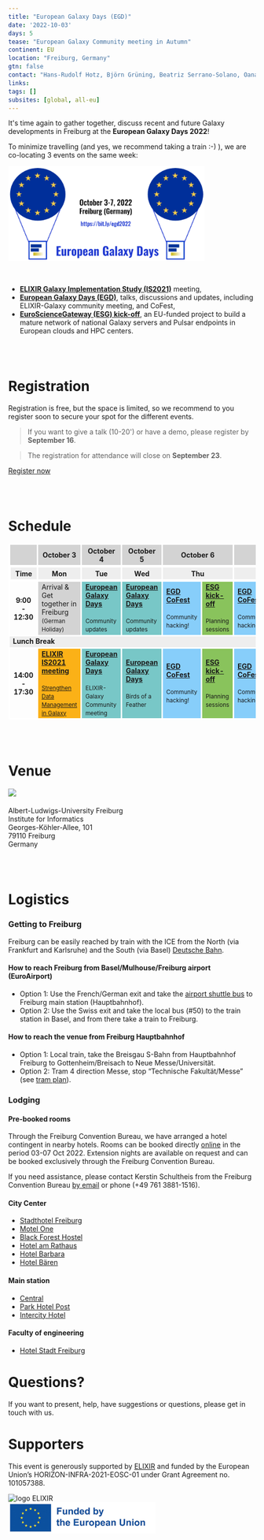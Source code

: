 ```yaml
---
title: "European Galaxy Days (EGD)"
date: '2022-10-03'
days: 5
tease: "European Galaxy Community meeting in Autumn"
continent: EU
location: "Freiburg, Germany"
gtn: false
contact: "Hans-Rudolf Hotz, Björn Grüning, Beatriz Serrano-Solano, Oana Marchis, Anika Erxleben"
links:
tags: []
subsites: [global, all-eu]
---
```


It's time again to gather together, discuss recent and future Galaxy developments in Freiburg at the **European Galaxy Days 2022**!

To minimize travelling (and yes, we recommend taking a train :-) ), we are co-locating 3 events on the same week:

<div class="float-right" style="max-width: 400px">

![logo EGD](logo-egd2022.png)

</div>

<br>

- [**ELIXIR Galaxy Implementation Study (IS2021)**](/events/2022-10-egd/is2021/index.md) meeting,
- [**European Galaxy Days (EGD)**](/events/2022-10-egd/egd/index.md), talks, discussions and updates, including ELIXIR-Galaxy community meeting, and CoFest,
- [**EuroScienceGateway (ESG)  kick-off**](/events/2022-10-egd/esg/index.md), an EU-funded project to build a mature network of national Galaxy servers and Pulsar endpoints in European clouds and HPC centers.

<br><br>

# Registration

Registration is free, but the space is limited, so we recommend to you register soon to secure your spot for the different events. 

> If you want to give a talk (10-20') or have a demo, please register by **September 16**.

> The registration for attendance will close on **September 23**.

<div class="row justify-content-center">
  <a class="btn w-25 btn-dark" href="https://bit.ly/egd2022-registration" role="button">Register now</a>
</div>

<br><br>

# Schedule

<table>
  <tbody>
    <tr class="lead text-center" style="background-color: lightgray;">
      <th style="border: 3px solid white;"></th>
      <th style="border: 3px solid white;">October 3</th>
      <th style="border: 3px solid white;">October 4</th>
      <th style="border: 3px solid white;">October 5</th>
      <th colspan=2 style="border: 3px solid white;">October 6</th>
      <th colspan=2 style="border: 3px solid white;">October 7</th>
    </tr>
    <tr class="text-center" style="background-color: #EEEEEE; border: 5px solid white">
      <th style="border: 3px solid white;">Time</th>
      <th style="min-width: 18%; border: 3px solid white;">Mon</th>
      <th style="max-width: 18%; border: 3px solid white;">Tue</th>
      <th style="max-width: 18%; border: 3px solid white;">Wed</th>
      <th colspan=2 style="max-width: 18%; border: 3px solid white;">Thu</th>
      <th colspan=2 style="max-width: 18%; border: 3px solid white;">Fri</th>
    </tr>
    <tr class="text-center">
      <th style="border: 3px solid white;">9:00<br> - <br>12:30</th>
      <td style="border: 3px solid white; background-color: lightgray;">Arrival & Get together in Freiburg
        <br><small>(German Holiday)</small>
      </td>
      <td style="background-color: #78C7C7; border: 3px solid white;"><strong><a href="/events/2022-10-egd/egd/index.md">European Galaxy Days</a></strong>
        <br><br><small>Community updates</small>
      </td>
      <td style="background-color: #78C7C7; border: 3px solid white;"><strong><a href="/events/2022-10-egd/egd/index.md">European Galaxy Days</a></strong>
        <br><br><small>Community updates</small>
      </td>
      <td style="background-color: #87CEFA; border: 3px solid white;"><strong><a href="/events/2022-10-egd/egd/index.md">EGD <br> CoFest</a></strong>
        <br><br><small>Community hacking!</small>
      </td>
      <td style="background-color: #89C35C; border: 3px solid white;"><strong><a href="/events/2022-10-egd/esg/index.md">ESG kick-off</a></strong>
        <br><br><small>Planning sessions</small>
      </td>
      <td style="background-color: #87CEFA; border: 3px solid white;"><strong><a href="/events/2022-10-egd/egd/index.md">EGD <br> CoFest</a></strong>
        <br><br><small>Community hacking!</small>
      </td>
      <td style="background-color: #89C35C; border: 3px solid white;"><strong><a href="/events/2022-10-egd/esg/index.md">ESG kick-off</a></strong>
        <br><br><small>Discussions</small>
      </td>
    </tr>
    <tr class="text-center">
      <td colspan="8" style="background-color: #EEEEEE">
        <strong>Lunch Break</strong>
      </td>
    </tr>
    <tr class="text-center">
      <th style="border: 3px solid white;">14:00<br> - <br>17:30</th>
      <td style="background-color: #FBB117; border: 3px solid white;">
        <strong><a href="/events/2022-10-egd/is2021/index.md">ELIXIR IS2021 meeting</a></strong>
        <br><br><small><a href="https://elixir-europe.org/internal-projects/commissioned-services/strengthen-data-management-galaxy">Strengthen Data Management in Galaxy</a></small>
      </td>
      <td style="background-color: #78C7C7; border: 3px solid white;"><strong><a href="/events/2022-10-egd/egd/index.md">European Galaxy Days</a></strong>
        <br><br><small>ELIXIR-Galaxy Community meeting</small>
      </td>
      <td style="background-color: #78C7C7; border: 3px solid white;"><strong><a href="/events/2022-10-egd/egd/index.md">European Galaxy Days</a></strong>
        <br><br><small>Birds of a Feather</small>
      </td>
      <td style="background-color: #87CEFA; border: 3px solid white;"><strong><a href="/events/2022-10-egd/egd/index.md">EGD <br> CoFest</a></strong>
        <br><br><small>Community hacking!</small>
      </td>
      <td style="background-color: #89C35C; border: 3px solid white;"><strong><a href="/events/2022-10-egd/esg/index.md">ESG kick-off</a></strong>
        <br><br><small>Planning sessions</small>
      </td>
      <td style="background-color: #87CEFA; border: 3px solid white;"><strong><a href="/events/2022-10-egd/egd/index.md">EGD <br> CoFest</a></strong>
        <br><br><small>Community hacking!</small>
      </td>
      <td style="background-color: #89C35C; border: 3px solid white;"><strong><a href="/events/2022-10-egd/esg/index.md">ESG kick-off</a></strong><br><br><small>Discussions</small>
      </td>
    </tr>
  </tbody>
</table>

<br><br>
# Venue

<img class="float-right" src="https://www.informatik.uni-freiburg.de/data/intern/bilder/1756.jpg" />
<br><br>
Albert-Ludwigs-University Freiburg<br />
Institute for Informatics<br />
Georges-Köhler-Allee, 101<br />
79110 Freiburg<br />
Germany

<br><br>

# Logistics
### Getting to Freiburg

Freiburg can be easily reached by train with the ICE from the North (via Frankfurt and Karlsruhe) and the South (via Basel) [Deutsche Bahn](https://www.bahn.com/en).

#### How to reach Freiburg from Basel/Mulhouse/Freiburg airport (EuroAirport)

- Option 1: Use the French/German exit and take the [airport shuttle bus](http://www.freiburger-reisedienst.de/en/airportbus/timetable.php) to Freiburg main station (Hauptbahnhof).
- Option 2: Use the Swiss exit and take the local bus (#50) to the train station in Basel, and from there take a train to Freiburg.

#### How to reach the venue from Freiburg Hauptbahnhof

- Option 1: Local train, take the Breisgau S-Bahn from Hauptbahnhof Freiburg to Gottenheim/Breisach to Neue Messe/Universität.
- Option 2: Tram 4 direction Messe, stop “Technische Fakultät/Messe” (see [tram plan](http://www.vag-freiburg.de/fahrplan-linien/netzplaene/liniennetzplan.html)).

### Lodging

#### Pre-booked rooms

Through the Freiburg Convention Bureau, we have arranged a hotel contingent in nearby hotels. Rooms can be booked directly [online](https://tportal.tomas.travel/EuropeanGalaxyDays2022/ukv/?doSearch=1&date_from=03.10.2022&date_to=07.10.2022&number_adult[]=1&searchtext=Freiburg&rate=FIT00020071256464200&reset=1&lang=en) in the period 03-07 Oct 2022. Extension nights are available on request and can be booked exclusively through the Freiburg Convention Bureau.

If you need assistance, please contact Kerstin Schultheis from the Freiburg Convention Bureau [by email](mailto:groups@fwtm.de) or phone (+49 761 3881-1516).

#### City Center
- [Stadthotel Freiburg](https://www.hotel-freiburg.de/de)
- [Motel One](https://www.motel-one.com/en/hotels/freiburg/hotel-freiburg)
- [Black Forest Hostel](https://www.blackforest-hostel.de)
- [Hotel am Rathaus](http://www.am-rathaus.de)
- [Hotel Barbara](http://www.hotel-barbara.de)
- [Hotel Bären](https://www.hotel-freiburg-baeren.de/)

#### Main station
- [Central](https://www.central-freiburg.de)
- [Park Hotel Post](https://www.park-hotel-post.de/de)
- [Intercity Hotel](https://hrewards.com/de/intercityhotel-freiburg)

#### Faculty of engineering
- [Hotel Stadt Freiburg](https://www.hotel-stadt-freiburg.de)

# Questions?

If you want to present, help, have suggestions or questions, please get in touch with us.

# Supporters

This event is generously supported by [ELIXIR](https://elixir-europe.org/) and funded by the European Union’s HORIZON-INFRA-2021-EOSC-01 under Grant Agreement no. 101057388.


<div style="max-width: 300px">

![logo ELIXIR](/images/logos/ElixirNoTextLogo.png) 
![logo EC](eu_funded_en.jpg)

</div>

